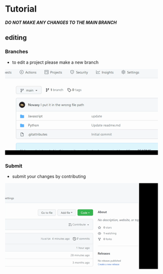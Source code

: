 # Tutorial
**_DO NOT MAKE ANY CHANGES TO THE MAIN BRANCH_**
## editing
### Branches
- to edit a project please make a new branch

![gif](https://github.com/astronomicalshadow/ComputerClub/blob/main/miscellaneous/new_branch.gif)
### Submit
- submit your changes by contributing

![gif](https://github.com/astronomicalshadow/ComputerClub/blob/main/miscellaneous/contribute.gif)
